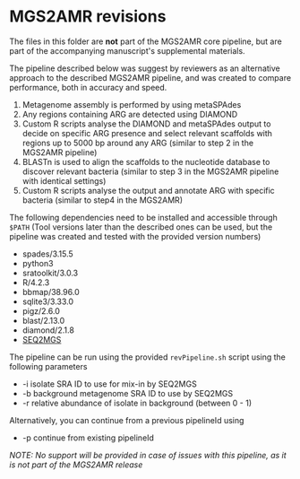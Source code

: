 # MGS2AMR revisions

The files in this folder are **not** part of the MGS2AMR core pipeline, 
but are part of the accompanying manuscript's supplemental materials.

The pipeline described below was suggest by reviewers as an alternative
approach to the described MGS2AMR pipeline, and was created to compare 
performance, both in accuracy and speed.

1) Metagenome assembly is performed by using metaSPAdes
2) Any regions containing ARG are detected using DIAMOND
3) Custom R scripts analyse the DIAMOND and metaSPAdes output to decide on 
specific ARG presence and select relevant scaffolds with regions up to 5000 bp 
around any ARG (similar to step 2 in the MGS2AMR pipeline)
4) BLASTn is used to align the scaffolds to the nucleotide database to discover 
relevant bacteria (similar to step 3 in the MGS2AMR pipeline
with identical settings)
5) Custom R scripts analyse the output and annotate ARG with specific 
bacteria (similar to step4 in the MGS2AMR)

The following dependencies need to be installed and accessible through `$PATH`
(Tool versions later than the described ones can be used, but the pipeline was
created and tested with the provided version numbers)

- spades/3.15.5
- python3
- sratoolkit/3.0.3
- R/4.2.3
- bbmap/38.96.0
- sqlite3/3.33.0
- pigz/2.6.0
- blast/2.13.0
- diamond/2.1.8
- [SEQ2MGS](https://github.com/pieterjanvc/seq2mgs)

The pipeline can be run using the provided `revPipeline.sh` script using the
following parameters

- -i isolate SRA ID to use for mix-in by SEQ2MGS
- -b background metagenome SRA ID to use by SEQ2MGS
- -r relative abundance of isolate in background (between 0 - 1)

Alternatively, you can continue from a previous pipelineId using
- -p continue from existing pipelineId

*NOTE: No support will be provided in case of issues with this pipeline, 
as it is not part of the MGS2AMR release*
